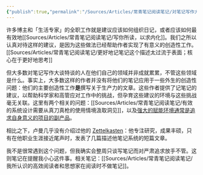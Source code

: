 ```yaml
---
{"publish":true,"permalink":"/Sources/Articles/常青笔记阅读笔记/对笔记写作大谈特谈的人很少有严肃的使用场景.md","title":"对笔记写作大谈特谈的人很少有严肃的使用场景","created":"2022-08-11","modified":"2023-03-14","published":"2025-07-09T00:03:44.737+08:00","tags":["review"],"cssclasses":""}
---
```




许多博主和「生活专家」的全职工作就是建议应该如何组织日记，或者应该如何最有效地[[Sources/Articles/常青笔记阅读笔记/写你所读，以求内化]]。我们之所以认真对待这样的建议，是因为这些做法已经帮助作者实现了有意义的创造性工作。[[Sources/Articles/常青笔记阅读笔记/更好地记笔记这个描述太过流于表面；核心在于更好地思考]]

但大多数对笔记写作大谈特谈的人在他们自己的领域并非成就累累，不管这些领域是什么。事实上，大多数这样的作者并没有将他们的笔记应用于一些外生的创造性问题：他们的主要创造性工作**是**撰写关于生产力的文章。这些作者提供了记笔记的建议，以帮助科学家和高管应对工作中的挑战，但孕育这些建议的环境与这些挑战毫无关联。这里有两个相关的问题：[[Sources/Articles/常青笔记阅读笔记/有效的系统设计需要从真刀真枪的使用情境汲取洞见]]，以及[强大的赋能环境通常是追求自身意义的项目的副产品](https://notes.andymatuschak.org/z4N6d29XL2PZXCa64HPcxA64RGWDb6Cagc1gs)。

相比之下，卢曼几乎没有介绍过他的 [Zettelkasten](https://notes.andymatuschak.org/z2QvtE9w5zs49x7WUeG8Ut1vywHDLiG2Wkm9p)：他专注研究，成果丰硕，只有在他职业生涯接近尾声时，发表了几篇描述他笔记系统的短篇文章。

我不是很常遇到这个问题，但我确实会整周只谈写笔记而对严肃追求放手不管。这则笔记在提醒我小心这件事。相关笔记：[[Sources/Articles/常青笔记阅读笔记/我所认识的高效阅读者和思想家在阅读时不做笔记]]。